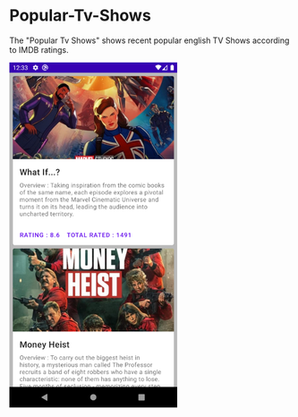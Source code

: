 # Popular-Tv-Shows
The "Popular Tv Shows" shows recent popular english TV Shows according to IMDB ratings.




<img src="https://github.com/ChetanTailor/Popular-Tv-Shows/blob/master/ss/Screenshot_20210910_123333.png"  width="300">

